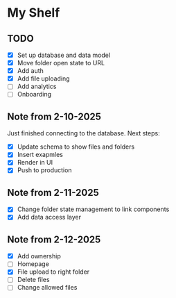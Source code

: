# My Shelf

## TODO

- [x] Set up database and data model
- [x] Move folder open state to URL
- [x] Add auth
- [x] Add file uploading
- [ ] Add analytics
- [ ] Onboarding

## Note from 2-10-2025

Just finished connecting to the database. Next steps:

- [x] Update schema to show files and folders
- [x] Insert exapmles
- [x] Render in UI
- [x] Push to production

## Note from 2-11-2025

- [x] Change folder state management to link components
- [x] Add data access layer

## Note from 2-12-2025

- [x] Add ownership
- [ ] Homepage
- [x] File upload to right folder
- [ ] Delete files
- [ ] Change allowed files